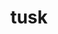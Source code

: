 ---
category: 4-letters
denotation: null
name: tusk
reference_link: https://www.etymonline.com/word/tusk
root_language: null
root_name: null
title: tusk
type: free
word_sums:
- respelling: tusk
  sum: 'Tusk + '
---